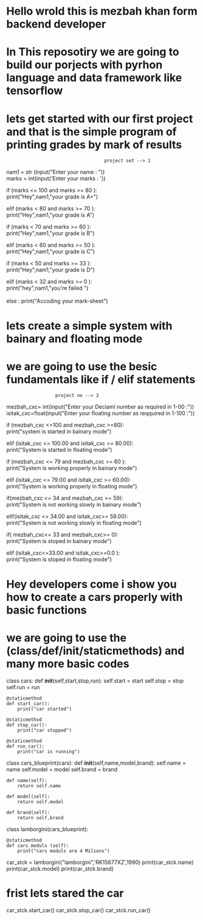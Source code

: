 # Hello wrold this is mezbah khan form backend developer 
# In This reposotiry we are going to build our porjects with pyrhon language and data framework like tensorflow 
# lets get started with our first project and that is the simple program of printing grades by mark of results  
                                        project set --> 1 
                        
nam1 = str (input("Enter your name : ")) <br>
marks = int(input('Enter your marks : '))

if (marks <= 100 and marks >= 80 ):<br>
 print("Hey",nam1,"your grade is A+")

elif (marks < 80 and marks >= 70 ):<br>
    print("Hey",nam1,"your grade is A")

if (marks < 70 and marks >= 60 ):<br>
    print("Hey",nam1,"your grade is B")
    
elif (marks < 60 and marks >= 50 ):<br>
    print("Hey",nam1,"your grade is C")
    
if (marks < 50 and marks >= 33 ):<br>
    print("Hey",nam1,"your grade is D")<br>

elif (marks < 32 and marks >= 0 ):<br>
    print("hey",nam1,"you're failed ") 
   <br>                                        
else :
    print("Accoding your mark-sheet")

# lets create a simple system with bainary and floating mode # 
# we are going to use the besic fundamentals like if / elif statements #
                      project no --> 2 

mezbah_cxc=   int(input("Enter your Deciaml number as required in 1-00  :"))<br>
isitak_cxc=float(input("Enter your floating number as reqquired in 1-100 :"))

if (mezbah_cxc <=100 and mezbah_cxc >=80):<br>
    print("system is started in bainary mode")
    
elif (isitak_cxc <= 100.00 and isitak_cxc >= 80.00):<br>
    print("System is started in floating mode")
    
if (mezbah_cxc <= 79 and mezbah_cxc >= 60 ):<br>
    print("System is working properly in bainary mode")
    
elif (isitak_cxc <= 79.00 and  isitak_cxc >= 60.00):<br>
    print("System is working properly in floating mode")

if(mezbah_cxc <= 34 and mezbah_cxc >= 59):<br>
    print("System is not working slowly in bainary mode")
    
elif(isitak_cxc <= 34.00 and isitak_cxc>= 59.00):<br>
    print("System is not working slowly in floating mode")

if( mezbah_cxc<= 33 and mezbah_cxc>= 0):<br>
    print("System is stoped in bainary mode")

elif (isitak_cxc<=33.00 and isitak_cxc>=0.0 ):<br>
    print("System is stoped in floating mode")


# Hey developers come i show you how to create a cars properly with basic functions #
# we are going to use the (class/def/init/staticmethods) and many more basic codes # 

class cars:
    def __init__(self,start,stop,run):
        self.start = start
        self.stop = stop
        self.run = run
        
    @staticmethod
    def start_car():
        print("car started")
        
    @staticmethod
    def stop_car():
        print("car stopped")
        
    @staticmethod
    def run_car():
        print("car is running")
        
class cars_blueprint(cars):
    def __init__(self,name,model,brand):
        self.name = name
        self.model = model
        self.brand = brand
        
    def name(self):
        return self.name
    
    def model(self):
        return self.model
    
    def brand(self):
        return self.brand
    
class lamborgini(cars_blueprint):
    
    @staticmethod
    def cars_moduls (self):
        print("cars moduls are 4 Milions")
        
car_stck = lamborgini("lamborgini",'RK15677XZ',1990)
print(car_stck.name)
print(car_stck.model)
print(car_stck.brand)

# frist lets stared the car #
car_stck.start_car()
car_stck.stop_car()
car_stck.run_car()




    

    

